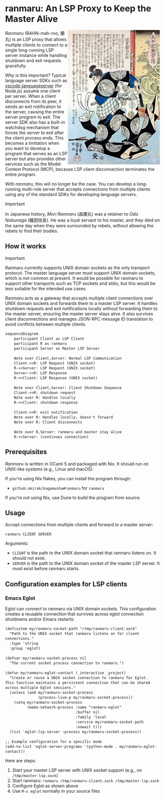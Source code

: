 # ranmaru: An LSP Proxy to Keep the Master Alive

<img src="./assets/ranmaru.jpg" alt="Ranmaru Mori painting. Art by Utagawa Kuniyoshi (ca.1850) from the TAIHEIKI EIYUDEN" align="right" width="300">

<!-- The above image is in the public domain. See https://en.wikipedia.org/wiki/Mori_Ranmaru#/media/File:Mori_Ranmaru-Utagawa_Kuniyoshi-ca.1850-_from_TAIHEIKI_EIYUDEN.jpg -->

*Ranmaru* (RAHN-mah-roo, 蘭丸) is an LSP proxy that allows multiple clients
to connect to a single long-running LSP server instance while handling
shutdown and exit requests gracefully.

Why is this important? Typical language server SDKs such as
[vscode-languageserver](https://github.com/Microsoft/vscode-languageserver-node)
(for Node.js) assume one client per server. When a client disconnects from its
peer, it sends an exit notification to the server, causing the entire
server program to exit. The server SDK also has a built-in watchdog mechanism
that forces the server to exit after the client process ends. This becomes a
limitation when you want to develop a program that serves as an LSP server but also
provides other services such as the Model Context Protocol (MCP), because LSP
client disconnection terminates the entire program.

With *ranmaru*, this will no longer be the case. You can develop
a long-running multi-role server that accepts connections from multiple clients
using any of the standard SDKs for developing language servers.

> [!IMPORTANT]
> In Japanese history, *Mori Ranmaru* (森蘭丸) was a retainer to *Oda Nobunaga*
> (織田信長). He was a loyal servant to his master, and they died on the same day
> when they were surrounded by rebels, without allowing the rebels to find their
> bodies.

## How it works

> [!IMPORTANT]
> Ranmaru currently supports UNIX domain sockets as the only transport protocol.
> The master language server must support UNIX domain sockets, which is not
> common at present. It would be possible for ranmaru to support other
> transports such as TCP sockets and stdio, but this would be less suitable for
> the intended use cases.

*Ranmaru* acts as a gateway that accepts multiple client connections over UNIX
domain sockets and forwards them to a master LSP server. It handles shutdown
requests and exit notifications locally without forwarding them to the master
server, ensuring the master server stays alive. It also survives client
disconnections and manages JSON-RPC message ID translation to avoid conflicts
between multiple clients.

```mermaid
sequenceDiagram
    participant Client as LSP Client
    participant R as ranmaru
    participant Server as Master LSP Server

    Note over Client,Server: Normal LSP Communication
    Client->>R: LSP Request (UNIX socket)
    R->>Server: LSP Request (UNIX socket)
    Server->>R: LSP Response
    R->>Client: LSP Response (UNIX socket)

    Note over Client,Server: Client Shutdown Sequence
    Client->>R: shutdown request
    Note over R: Handles locally
    R->>Client: shutdown response

    Client->>R: exit notification
    Note over R: Handles locally, doesn't forward
    Note over R: Client disconnects

    Note over R,Server: ranmaru and master stay alive
    R->>Server: (continues connection)
```

## Prerequisites

*Ranmaru* is written in OCaml 5 and packaged with Nix.
It should run on UNIX-like systems (e.g., Linux and macOS).

If you're using Nix flakes, you can install the program through:

- `github:akirak/kagemusha#ranmaru` for `ranmaru`

If you're not using Nix, use Dune to build the program from source.

## Usage

Accept connections from multiple clients and forward to a master server:

``` shell
ranmaru CLIENT SERVER
```

Arguments:

- `CLIENT` is the path to the UNIX domain socket that ranmaru listens on. It
  should not exist.
- `SERVER` is the path to the UNIX domain socket of the master LSP server. It must
  exist before ranmaru starts.

## Configuration examples for LSP clients

### Emacs Eglot

Eglot can connect to ranmaru via UNIX domain sockets. This configuration creates
a reusable connection that survives across eglot connection shutdowns and/or
Emacs restarts:

``` emacs-lisp
(defcustom my/ranmaru-socket-path "/tmp/ranmaru-client.sock"
  "Path to the UNIX socket that ranmaru listens on for client connections."
  :type 'string
  :group 'eglot)

(defvar my/ranmaru-socket-process nil
  "The current socket process connection to ranmaru.")

(defun my/ranmaru-eglot-contact (_interactive _project)
  "Create or reuse a UNIX socket connection to ranmaru for Eglot.
This function maintains a persistent connection that can be shared
across multiple Eglot sessions."
  (unless (and my/ranmaru-socket-process
               (process-live-p my/ranmaru-socket-process))
    (setq my/ranmaru-socket-process
          (make-network-process :name "ranmaru-eglot"
                                :buffer nil
                                :family 'local
                                :service my/ranmaru-socket-path
                                :nowait t)))
  (list 'eglot-lsp-server :process my/ranmaru-socket-process))

;; Example configuration for a specific mode
(add-to-list 'eglot-server-programs '(python-mode . my/ranmaru-eglot-contact))
```

Here are steps:

1. Start your master LSP server with UNIX socket support (e.g., on
   `/tmp/master-lsp.sock`)
2. Start ranmaru: `ranmaru /tmp/ranmaru-client.sock /tmp/master-lsp.sock`
3. Configure Eglot as shown above
4. Use `M-x eglot` normally in your source files
